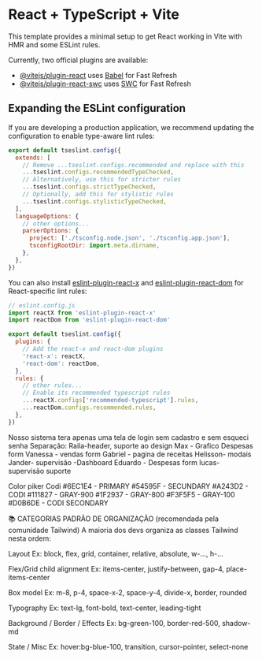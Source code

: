 # React + TypeScript + Vite

This template provides a minimal setup to get React working in Vite with HMR and some ESLint rules.

Currently, two official plugins are available:

- [@vitejs/plugin-react](https://github.com/vitejs/vite-plugin-react/blob/main/packages/plugin-react) uses [Babel](https://babeljs.io/) for Fast Refresh
- [@vitejs/plugin-react-swc](https://github.com/vitejs/vite-plugin-react/blob/main/packages/plugin-react-swc) uses [SWC](https://swc.rs/) for Fast Refresh

## Expanding the ESLint configuration

If you are developing a production application, we recommend updating the configuration to enable type-aware lint rules:

```js
export default tseslint.config({
  extends: [
    // Remove ...tseslint.configs.recommended and replace with this
    ...tseslint.configs.recommendedTypeChecked,
    // Alternatively, use this for stricter rules
    ...tseslint.configs.strictTypeChecked,
    // Optionally, add this for stylistic rules
    ...tseslint.configs.stylisticTypeChecked,
  ],
  languageOptions: {
    // other options...
    parserOptions: {
      project: ['./tsconfig.node.json', './tsconfig.app.json'],
      tsconfigRootDir: import.meta.dirname,
    },
  },
})
```

You can also install [eslint-plugin-react-x](https://github.com/Rel1cx/eslint-react/tree/main/packages/plugins/eslint-plugin-react-x) and [eslint-plugin-react-dom](https://github.com/Rel1cx/eslint-react/tree/main/packages/plugins/eslint-plugin-react-dom) for React-specific lint rules:

```js
// eslint.config.js
import reactX from 'eslint-plugin-react-x'
import reactDom from 'eslint-plugin-react-dom'

export default tseslint.config({
  plugins: {
    // Add the react-x and react-dom plugins
    'react-x': reactX,
    'react-dom': reactDom,
  },
  rules: {
    // other rules...
    // Enable its recommended typescript rules
    ...reactX.configs['recommended-typescript'].rules,
    ...reactDom.configs.recommended.rules,
  },
})
```

Nosso sistema tera apenas uma tela de login sem cadastro e sem esqueci senha
Separação:
Raila-header, suporte ao design
Max - Grafico Despesas form
Vanessa - vendas form
Gabriel - pagina de receitas
Helisson- modais
Jander- supervisão -Dashboard
Eduardo - Despesas form
lucas- supervisão suporte

Color piker Codi
#6EC1E4 - PRIMARY
#54595F - SECUNDARY
#A243D2 - CODI
#111827 - GRAY-900
#1F2937 - GRAY-800
#F3F5F5 - GRAY-100
#D0B6DE - CODI SECONDARY

📚 CATEGORIAS PADRÃO DE ORGANIZAÇÃO (recomendada pela comunidade Tailwind)
A maioria dos devs organiza as classes Tailwind nesta ordem:

Layout
Ex: block, flex, grid, container, relative, absolute, w-..., h-...

Flex/Grid child alignment
Ex: items-center, justify-between, gap-4, place-items-center

Box model
Ex: m-8, p-4, space-x-2, space-y-4, divide-x, border, rounded

Typography
Ex: text-lg, font-bold, text-center, leading-tight

Background / Border / Effects
Ex: bg-green-100, border-red-500, shadow-md

State / Misc
Ex: hover:bg-blue-100, transition, cursor-pointer, select-none
